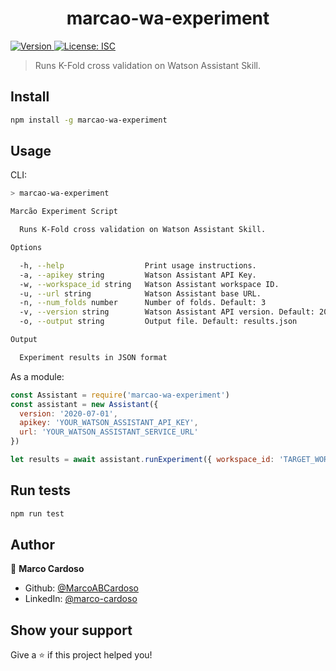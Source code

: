 <h1 align="center">marcao-wa-experiment</h1>
<p>
  <a href="https://www.npmjs.com/package/marcao-wa-experiment" target="_blank">
    <img alt="Version" src="https://img.shields.io/npm/v/marcao-wa-experiment.svg">
  </a>
  <a href="#" target="_blank">
    <img alt="License: ISC" src="https://img.shields.io/badge/License-ISC-yellow.svg" />
  </a>
</p>

> Runs K-Fold cross validation on Watson Assistant Skill.

## Install

```sh
npm install -g marcao-wa-experiment
```

## Usage

CLI:
```sh
> marcao-wa-experiment

Marcão Experiment Script

  Runs K-Fold cross validation on Watson Assistant Skill. 

Options

  -h, --help                  Print usage instructions.                         
  -a, --apikey string         Watson Assistant API Key.                         
  -w, --workspace_id string   Watson Assistant workspace ID.                    
  -u, --url string            Watson Assistant base URL.                        
  -n, --num_folds number      Number of folds. Default: 3                       
  -v, --version string        Watson Assistant API version. Default: 2020-07-01 
  -o, --output string         Output file. Default: results.json                

Output

  Experiment results in JSON format
```

As a module:
```js
const Assistant = require('marcao-wa-experiment')
const assistant = new Assistant({ 
  version: '2020-07-01', 
  apikey: 'YOUR_WATSON_ASSISTANT_API_KEY', 
  url: 'YOUR_WATSON_ASSISTANT_SERVICE_URL'
})

let results = await assistant.runExperiment({ workspace_id: 'TARGET_WORKSPACE_ID' })
```

## Run tests

```sh
npm run test
```

## Author

👤 **Marco Cardoso**

* Github: [@MarcoABCardoso](https://github.com/MarcoABCardoso)
* LinkedIn: [@marco-cardoso](https://linkedin.com/in/marco-cardoso)

## Show your support

Give a ⭐️ if this project helped you!